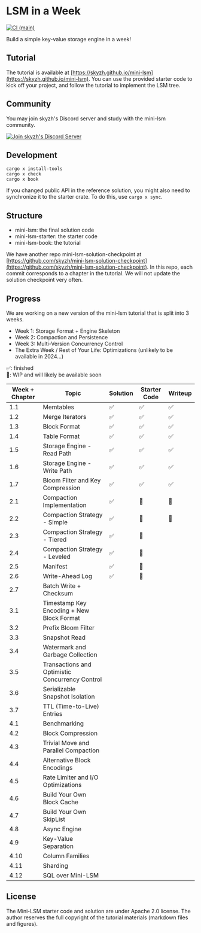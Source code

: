 # LSM in a Week

[![CI (main)](https://github.com/skyzh/mini-lsm/actions/workflows/main.yml/badge.svg)](https://github.com/skyzh/mini-lsm/actions/workflows/main.yml)

Build a simple key-value storage engine in a week!

## Tutorial

The tutorial is available at [https://skyzh.github.io/mini-lsm](https://skyzh.github.io/mini-lsm). You can use the provided starter
code to kick off your project, and follow the tutorial to implement the LSM tree.

## Community

You may join skyzh's Discord server and study with the mini-lsm community.

[![Join skyzh's Discord Server](https://dcbadge.vercel.app/api/server/ZgXzxpua3H)](https://skyzh.dev/join/discord)

## Development

```
cargo x install-tools
cargo x check
cargo x book
```

If you changed public API in the reference solution, you might also need to synchronize it to the starter crate.
To do this, use `cargo x sync`.

## Structure

* mini-lsm: the final solution code
* mini-lsm-starter: the starter code
* mini-lsm-book: the tutorial

We have another repo mini-lsm-solution-checkpoint at [https://github.com/skyzh/mini-lsm-solution-checkpoint](https://github.com/skyzh/mini-lsm-solution-checkpoint). In this repo, each commit corresponds to a chapter in the tutorial. We will not update the solution checkpoint very often.

## Progress

We are working on a new version of the mini-lsm tutorial that is split into 3 weeks.

* Week 1: Storage Format + Engine Skeleton
* Week 2: Compaction and Persistence
* Week 3: Multi-Version Concurrency Control
* The Extra Week / Rest of Your Life: Optimizations  (unlikely to be available in 2024...)

✅: finished \
🚧: WIP and will likely be available soon

| Week + Chapter | Topic                                           | Solution | Starter Code | Writeup |
| -------------- | ----------------------------------------------- | -------- | ------------ | ------- |
| 1.1            | Memtables                                       | ✅        | ✅            | ✅       |
| 1.2            | Merge Iterators                                 | ✅        | ✅            | ✅       |
| 1.3            | Block Format                                    | ✅        | ✅            | ✅       |
| 1.4            | Table Format                                    | ✅        | ✅            | ✅       |
| 1.5            | Storage Engine - Read Path                      | ✅        | ✅            | ✅       |
| 1.6            | Storage Engine - Write Path                     | ✅        | ✅            | ✅       |
| 1.7            | Bloom Filter and Key Compression                | ✅        | ✅            | ✅       |
| 2.1            | Compaction Implementation                       | ✅        | 🚧            | 🚧       |
| 2.2            | Compaction Strategy - Simple                    | ✅        | 🚧            | 🚧       |
| 2.3            | Compaction Strategy - Tiered                    | ✅        | 🚧            |         |
| 2.4            | Compaction Strategy - Leveled                   | ✅        | 🚧            |         |
| 2.5            | Manifest                                        | ✅        | 🚧            |         |
| 2.6            | Write-Ahead Log                                 | ✅        | 🚧            |         |
| 2.7            | Batch Write + Checksum                          |          |              |         |
| 3.1            | Timestamp Key Encoding + New Block Format       |          |              |         |
| 3.2            | Prefix Bloom Filter                             |          |              |         |
| 3.3            | Snapshot Read                                   |          |              |         |
| 3.4            | Watermark and Garbage Collection                |          |              |         |
| 3.5            | Transactions and Optimistic Concurrency Control |          |              |         |
| 3.6            | Serializable Snapshot Isolation                 |          |              |         |
| 3.7            | TTL (Time-to-Live) Entries                      |          |              |         |
| 4.1            | Benchmarking                                    |          |              |         |
| 4.2            | Block Compression                               |          |              |         |
| 4.3            | Trivial Move and Parallel Compaction            |          |              |         |
| 4.4            | Alternative Block Encodings                     |          |              |         |
| 4.5            | Rate Limiter and I/O Optimizations              |          |              |         |
| 4.6            | Build Your Own Block Cache                      |          |              |         |
| 4.7            | Build Your Own SkipList                         |          |              |         |
| 4.8            | Async Engine                                    |          |              |         |
| 4.9            | Key-Value Separation                            |          |              |         |
| 4.10           | Column Families                                 |          |              |         |
| 4.11           | Sharding                                        |          |              |         |
| 4.12           | SQL over Mini-LSM                               |          |              |         |

## License

The Mini-LSM starter code and solution are under Apache 2.0 license. The author reserves the full copyright of the tutorial materials (markdown files and figures).
